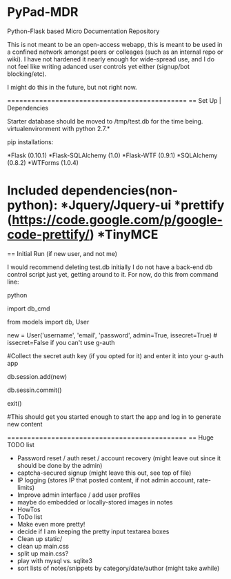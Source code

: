 PyPad-MDR
=========

Python-Flask based Micro Documentation Repository

This is not meant to be an open-access webapp, this is meant to be used in a confined network amongst peers
or colleages (such as an internal repo or wiki). I have not hardened it nearly enough for wide-spread use,
and I do not feel like writing adanced user controls yet either (signup/bot blocking/etc).

I might do this in the future, but not right now.

=============================================
== Set Up | Dependencies

Starter database should be moved to /tmp/test.db for the time being.
virtualenvironment with python 2.7.*

pip installations:

*Flask (0.10.1)
*Flask-SQLAlchemy (1.0)
*Flask-WTF (0.9.1)
*SQLAlchemy (0.8.2)
*WTForms (1.0.4)


Included dependencies(non-python):
*Jquery/Jquery-ui
*prettify (https://code.google.com/p/google-code-prettify/)
*TinyMCE
=============================================
== Initial Run (if new user, and not me)

I would recommend deleting test.db initially
I do not have a back-end db control script just yet, getting around to it.
For now, do this from command line:

python

import db_cmd

from models import db, User

new = User('username', 'email', 'password', admin=True, issecret=True) # issecret=False if you can't use g-auth

 #Collect the secret auth key (if you opted for it) and enter it into your g-auth app
 
db.session.add(new)

db.sessin.commit()

exit()

 #This should get you started enough to start the app and log in to generate new content

=============================================
== Huge TODO list

* Password reset / auth reset / account recovery (might leave out since it should be done by the admin)
* captcha-secured signup (might leave this out, see top of file)
* IP logging (stores IP that posted content, if not admin account, rate-limits)
* Improve admin interface / add user profiles
* maybe do embedded or locally-stored images in notes
* HowTos
* ToDo list
* Make even more pretty!
* decide if I am keeping the pretty input textarea boxes
* Clean up static/
* clean up main.css
* split up main.css?
* play with mysql vs. sqlite3
* sort lists of notes/snippets by category/date/author (might take awhile)



